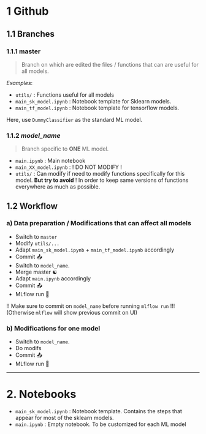 # 1 Github
## 1.1 Branches
### 1.1.1 master
> Branch on which are edited the files / functions that can are useful for all 
models.

_Examples_: 
- `utils/` : Functions useful for all models
- `main_sk_model.ipynb` : Notebook template for Sklearn models.
- `main_tf_model.ipynb` : Notebook template for tensorflow models.

Here, use `DummyClassifier` as the standard ML model.

### 1.1.2 _model_name_

> Branch specific to **ONE** ML model.
- `main.ipynb` : Main notebook
- `main_XX_model.ipynb` : ! DO NOT MODIFY !
- `utils/` : Can modify if need to modify functions specifically for this model. **But try to 
  avoid** ! In order to keep same versions of functions everywhere as much as possible.

## 1.2 Workflow

### a) Data preparation / Modifications that can affect all models
- Switch to `master`
- Modify `utils/...`
- Adapt `main_sk_model.ipynb` + `main_tf_model.ipynb` accordingly
- Commit 📤
- Switch to `model_name`.
- Merge master ☯
- Adapt `main.ipynb` accordingly
- Commit 📤
- MLflow run 🌊

!! Make sure to commit on `model_name` before running `mlflow run` !!!
(Otherwise `mlflow` will show previous commit on UI)

### b) Modifications for one model
- Switch to `model_name`.
- Do modifs
- Commit 📤
- MLflow run 🌊
------
# 2. Notebooks

- `main_sk_model.ipynb` : Notebook template. Contains the steps that appear for most of the 
sklearn models.
- `main.ipynb` : Empty notebook. To be customized for each ML model
